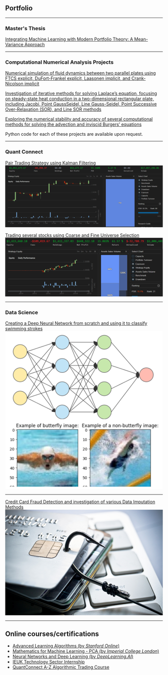 ## Portfolio

---
### Master's Thesis
[Integrating Machine Learning with Modern Portfolio Theory: A Mean-Variance Approach](<pdf/Dissertation.pdf>)

---

### Computational Numerical Analysis Projects
[Numerical simulation of fluid dynamics between two parallel plates using FTCS explicit, DuFort-Frankel explicit, Laasonen implicit, and Crank-Nicolson implicit](<pdf/P1.pdf>)

[Investigation of iterative methods for solving Laplace’s equation, focusing on steady-state heat conduction in a two-dimensional rectangular plate, including Jacobi, Point GaussSeidel, Line Gauss-Seidel, Point Successive Over-Relaxation (SOR), and Line SOR methods](<pdf/P2.pdf>)

[Exploring the numerical stability and accuracy of several computational methods for solving the advection and inviscid Burgers’ equations](<pdf/P3.pdf>)

Python code for each of these projects are available upon request.


---

### Quant Connect
[Pair Trading Strategy using Kalman Filtering](/projects/kalmanFilter/kalmanFilter.html)
<img src="projects/kalmanFilter/backtestSummary.png?raw=false"/>

[Trading several stocks using Coarse and Fine Universe Selection](/projects/multiStock/multiStock.html)
<img src="projects/multiStock/backtestResults.png?raw=false"/>


---

### Data Science

[Creating a Deep Neural Network from scratch and using it to classify swimming strokes](/projects/deepNN/3LayerNN.html)
<img src="projects/deepNN/thumbnail.png?raw=true"/>

---

[Credit Card Fraud Detection and investigation of various Data Imputation Methods](/projects/fraudDetection/fraudDetection.html)
<img src="projects/fraudDetection/fraudImage.jpg?raw=true"/>

---


## Online courses/certifications
- [Advanced Learning Algorithms (by *Stanford Online*)](<certifications/advancedLearningAlgorithms.pdf>)
- [Mathematics for Machine Learning - PCA  (by *Imperial College London*)](<certifications/Mathematics For Machine Learning - PCA.pdf>)
- [Neural Networks and Deep Learning (by *DeepLearning.AI*)](</certifications/Deep Learning and Neural Networks.pdf>)
- [IEUK Technology Sector Internship](</certifications/IEUK Cert.png>)
- [QuantConnect A-Z Algorithmic Trading Course](</certifications/A-Z Algorithmic Trading Course.png>)
